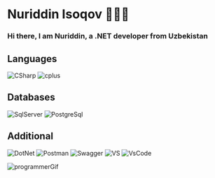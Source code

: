 #   Nuriddin Isoqov 👨🏻‍💻



### Hi there, I am Nuriddin, a .NET developer from Uzbekistan
### 
###
###
###
## Languages


 <img alt="CSharp" src="https://img.shields.io/badge/c%23-%23239120.svg?style=for-the-badge&logo=c-sharp&logoColor=white">  <img alt="cplus" src="https://img.shields.io/badge/c++-%2300599C.svg?style=for-the-badge&logo=c%2B%2B&logoColor=white">  
 
 ## Databases
 <img alt="SqlServer" src="https://img.shields.io/badge/Microsoft%20SQL%20Sever-CC2927?style=for-the-badge&logo=microsoft%20sql%20server&logoColor=white">  <img alt="PostgreSql" src="https://img.shields.io/badge/postgres-%23316192.svg?style=for-the-badge&logo=postgresql&logoColor=white">  
 
## Additional 
<img alt="DotNet" src="https://img.shields.io/badge/.NET-5C2D91?style=for-the-badge&logo=.net&logoColor=white">  <img alt="Postman" src="https://img.shields.io/badge/Postman-FF6C37?style=for-the-badge&logo=postman&logoColor=white">  <img alt="Swagger" src="https://img.shields.io/badge/-Swagger-%23Clojure?style=for-the-badge&logo=swagger&logoColor=white">  <img alt="VS" src="https://img.shields.io/badge/Visual%20Studio-5C2D91.svg?style=for-the-badge&logo=visual-studio&logoColor=white">  <img alt="VsCode" src="https://img.shields.io/badge/Visual%20Studio%20Code-0078d7.svg?style=for-the-badge&logo=visual-studio-code&logoColor=white">



![programmerGif](https://user-images.githubusercontent.com/100675787/196100817-0eb887a8-d288-4fe9-bf68-7b4728c541d9.gif)

